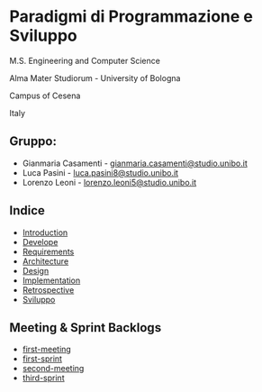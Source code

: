 # Paradigmi di Programmazione e Sviluppo

M.S. Engineering and Computer Science

Alma Mater Studiorum - University of Bologna

Campus of Cesena

Italy

## Gruppo: 
- Gianmaria Casamenti - gianmaria.casamenti@studio.unibo.it 
- Luca Pasini - luca.pasini8@studio.unibo.it
- Lorenzo Leoni - lorenzo.leoni5@studio.unibo.it

## Indice
- [Introduction](sections/1_Introduction.md)
- [Develope](sections/2_Development.md)
- [Requirements](sections/3_Requirements.md)
- [Architecture](sections/4_Architecture.md)
- [Design](sections/5_Design.md)
- [Implementation](sections/6_Implementation.md)
- [Retrospective](sections/7_Retrospective.md)
- [Sviluppo](sections/2_Development.md)


## Meeting & Sprint Backlogs
- [first-meeting](backlog/first-meeting.md)
- [first-sprint](backlog/first-sprint.md)
- [second-meeting](backlog/second-sprint.md)
- [third-sprint](backlog/third-sprint.md)